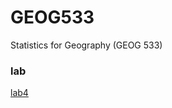 # GEOG533
Statistics for Geography (GEOG 533)

### lab
[lab4](pxxxxp13.github.io/Pan_Xiaoxu_lab4/Pan_Xiaoxu_lab4.html)
